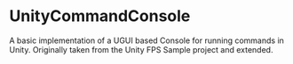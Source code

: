 # UnityCommandConsole
A basic implementation of a UGUI based Console for running commands in Unity.  Originally taken from the Unity FPS Sample project and extended.
